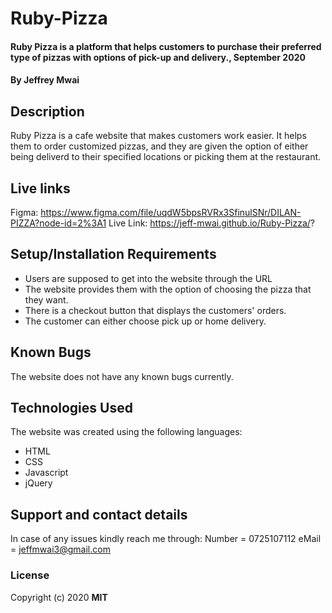 # Ruby-Pizza
#### Ruby Pizza is a platform that helps customers to purchase their preferred type of pizzas with options of pick-up and delivery., September 2020
#### By **Jeffrey Mwai**
## Description
Ruby Pizza is a cafe website that makes customers work easier. It helps them to order customized pizzas, and they are given the option of either being deliverd to their specified locations or picking them at the restaurant.
## Live links
Figma: https://www.figma.com/file/uqdW5bpsRVRx3SfinulSNr/DILAN-PIZZA?node-id=2%3A1
Live Link: https://jeff-mwai.github.io/Ruby-Pizza/?
## Setup/Installation Requirements
* Users are supposed to get into the website through the URL
* The website provides them with the option of choosing the pizza that they want.
* There is a checkout button that displays the customers' orders.
* The customer can either choose pick up or home delivery.
## Known Bugs
The website does not have any known bugs currently.
## Technologies Used
The website was created using the following languages:
* HTML
* CSS
* Javascript
* jQuery
## Support and contact details
In case of any issues kindly reach me through: Number = 0725107112 eMail = jeffmwai3@gmail.com
### License
Copyright (c) 2020 **MIT**
  
